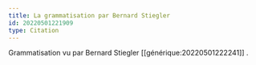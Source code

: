 ```yaml
---
title: La grammatisation par Bernard Stiegler
id: 20220501221909
type: Citation
---
```


Grammatisation vu par Bernard Stiegler [[générique:20220501222241]] .